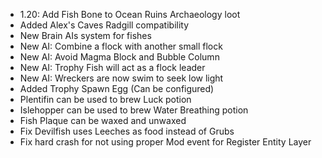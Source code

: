 * 1.20: Add Fish Bone to Ocean Ruins Archaeology loot
* Added Alex's Caves Radgill compatibility
* New Brain AIs system for fishes
* New AI: Combine a flock with another small flock
* New AI: Avoid Magma Block and Bubble Column
* New AI: Trophy Fish will act as a flock leader
* New AI: Wreckers are now swim to seek low light
* Added Trophy Spawn Egg (Can be configured)
* Plentifin can be used to brew Luck potion
* Islehopper can be used to brew Water Breathing potion
* Fish Plaque can be waxed and unwaxed
* Fix Devilfish uses Leeches as food instead of Grubs
* Fix hard crash for not using proper Mod event for Register Entity Layer